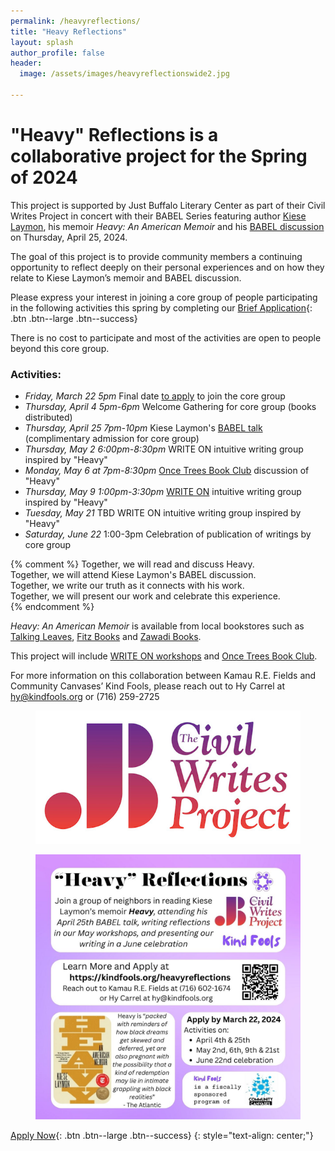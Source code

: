 ```yaml
---
permalink: /heavyreflections/
title: "Heavy Reflections"
layout: splash
author_profile: false
header:
  image: /assets/images/heavyreflectionswide2.jpg

---
```



# "Heavy" Reflections is a collaborative project for the Spring of 2024

This project is supported by Just Buffalo Literary Center as part
of their Civil Writes Project in concert with their BABEL Series
featuring author [Kiese Laymon](https://www.kieselaymon.com), his memoir
*Heavy: An American Memoir* and his [BABEL
discussion](https://www.justbuffalo.org/events/babel-kiese-laymon-2024-04-25/)
on Thursday, April 25, 2024.

The goal of this project is to provide community members a continuing
opportunity to reflect deeply on their personal experiences and on how
they relate to Kiese Laymon’s memoir and BABEL discussion.

Please express your interest in joining a core group of people participating in the following activities this spring by completing
our [Brief Application](
https://docs.google.com/forms/d/1HjMHp2qVEOjTPA54LD_atybzF8G4BCmrJpfzme8vCxg/viewform
){: .btn .btn--large .btn--success}

There is no cost to participate and most of the activities are open to people beyond this core group.

### Activities:
- *Friday, March 22 5pm* Final date [to apply](
    https://docs.google.com/forms/d/1HjMHp2qVEOjTPA54LD_atybzF8G4BCmrJpfzme8vCxg/viewform
    ) to join the core group
- *Thursday, April 4 5pm-6pm* Welcome Gathering for core group (books distributed)
- *Thursday, April 25 7pm-10pm* Kiese Laymon's [BABEL talk](
    https://www.justbuffalo.org/events/babel-kiese-laymon-2024-04-25/
  ) (complimentary admission for core group)
- *Thursday, May 2 6:00pm-8:30pm* WRITE ON intuitive writing group inspired by "Heavy"
- *Monday, May 6 at 7pm-8:30pm* [Once Trees Book Club](
    https://www.educationtrainingcenterinc.com/groundandskypoetryseries
    ) discussion of "Heavy"
- *Thursday, May 9 1:00pm-3:30pm* [WRITE ON](/writeon/) intuitive writing group inspired by "Heavy"
- *Tuesday, May 21* TBD WRITE ON intuitive writing group inspired by "Heavy"
- *Saturday, June 22* 1:00-3pm Celebration of publication of writings by core group

{% comment %}
Together, we will read and discuss Heavy.<br>
Together, we will attend Kiese Laymon's BABEL discussion.<br>
Together, we write our truth as it connects with his work.<br>
Together, we will present our work and celebrate this experience.<br>
{% endcomment %}

*Heavy: An American Memoir* is available from local bookstores such as [Talking Leaves](https://www.tleavesbooks.com/search/site/heavy),
[Fitz Books](https://www.fitzbooks.net) and [Zawadi Books](https://www.facebook.com/zawadibooksbflo/).

This project will include [WRITE ON workshops](/writeon/) and [Once Trees Book Club](https://www.educationtrainingcenterinc.com/groundandskypoetryseries).





For more information on this collaboration between Kamau R.E. Fields
and Community Canvases’ Kind Fools, please reach out to Hy Carrel
at hy@kindfools.org or (716) 259-2725

<figure style="max-width: 599px" class="align-center">
  <img src="/assets/images/JB-Civil-Writes-fade-white-RECT_reduced.jpg"
   alt="Civil Writes Project logo">
</figure>

<figure style="max-width: 1080px" class="align-center">
  <img src="/assets/images/Heavy-Reflections-IG.jpg"
   alt="Heavy Reflections Flyer">
</figure>

[Apply Now](
https://docs.google.com/forms/d/1HjMHp2qVEOjTPA54LD_atybzF8G4BCmrJpfzme8vCxg/viewform
){: .btn .btn--large .btn--success}
{: style="text-align: center;"}
